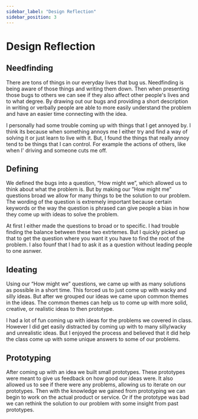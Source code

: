 ```yaml
---
sidebar_label: "Design Reflection"
sidebar_position: 3
---
```


# Design Reflection

## Needfinding
There are tons of things in our everyday lives that bug us. Needfinding is being aware of those things and writing them down. Then when presenting those bugs to others we can see if they also affect other people's lives and to what degree. By drawing out our bugs and providing a short description in writing or verbally people are able to more easily understand the problem and have an easier time connecting with the idea.

I personally had some trouble coming up with things that I get annoyed by. I think its because when something annoys me I either try and find a way of solving it or just learn to live with it. But, I found the things that really annoy tend to be things that I can control. For example the actions of others, like when I' driving and someone cuts me off. 

## Defining
We defined the bugs into a question, “How might we”, which allowed us to think about what the problem is. But by making our ”How might me” questions broad we allow for many things to be the solution to our problem. The wording of the question is extremely important because certain keywords or the way the question is phrased can give people a bias in how they come up with ideas to solve the problem.

At first I either made the questions to broad or to specific. I had trouble finding the balance between these two extrtemes. But I quickly picked up that to get the question where you want it you have to find the root of the problem. I also founf that I had to ask it as a question without leading people to one asnwer.  

## Ideating
Using our “How might we” questions, we came up with as many solutions as possible in a short time. This forced us to just come up with wacky and silly ideas. But after we grouped our ideas we came upon common themes in the ideas. The common themes can help us to come up with more solid, creative, or realistic ideas to then prototype. 

I had a lot of fun coming up with ideas for the problems we covered in class. However I did get easily distracted by coming up with to many silly/wacky and unrealistic ideas. But I enjoyed the process and believed that it did help the class come up with some unique answers to some of our problems. 

## Prototyping
After coming up with an idea we built small prototypes. These prototypes were meant to give us feedback on how good our ideas were. It also allowed us to see if there were any problems, allowing us to iterate on our prototypes. Then with the knowledge we gained from prototyping we can begin to work on the actual product or service. Or if the prototype was bad we can rethink the solution to our problem with some insight from past prototypes. 